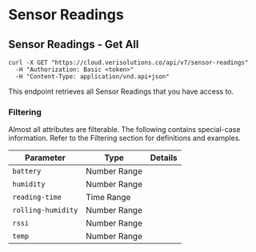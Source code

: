 # Sensor Readings

## Sensor Readings - Get All

```shell
curl -X GET "https://cloud.verisolutions.co/api/v7/sensor-readings"
  -H "Authorization: Basic <token>"
  -H "Content-Type: application/vnd.api+json"
```

This endpoint retrieves all Sensor Readings that you have access to.

### Filtering

Almost all attributes are filterable. The following contains special-case information. Refer to the Filtering section for definitions and examples.

Parameter | Type | Details
--------- | ---- | -----------
`battery` | Number Range
`humidity` | Number Range
`reading-time` | Time Range
`rolling-humidity` | Number Range
`rssi` | Number Range
`temp` | Number Range
